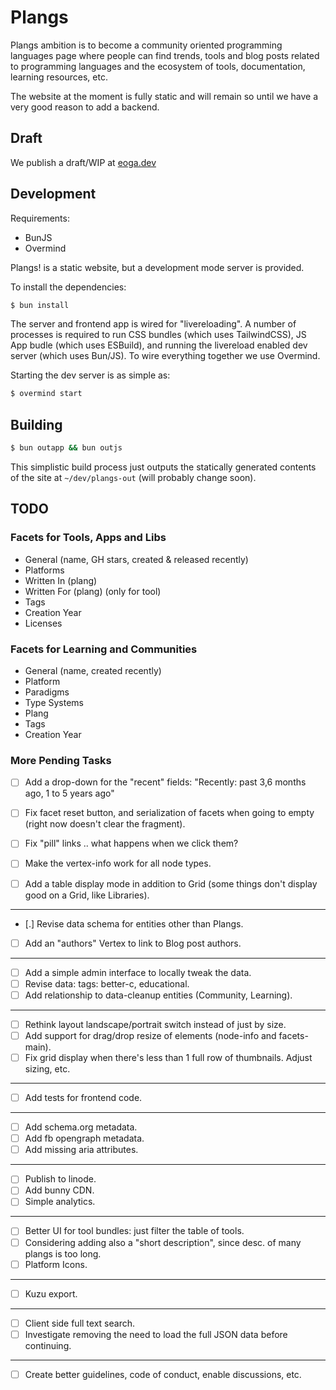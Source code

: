 # Plangs

Plangs ambition is to become a community oriented programming languages page where people can find trends, tools and blog posts related to programming languages and the ecosystem of tools, documentation, learning resources, etc.

The website at the moment is fully static and will remain so until we have a very good reason to add a backend.

## Draft

We publish a draft/WIP at [eoga.dev](https://eoga.dev)

## Development

Requirements:

* BunJS
* Overmind

Plangs! is a static website, but a development mode server is provided.

To install the dependencies:

```sh
$ bun install
```

The server and frontend app is wired for "livereloading". A number of processes is required to run CSS bundles (which uses TailwindCSS), JS App budle (which uses ESBuild), and running the livereload enabled dev server (which uses Bun/JS). To wire everything together we use Overmind.

Starting the dev server is as simple as:

```sh
$ overmind start
```

## Building

```sh
$ bun outapp && bun outjs
```

This simplistic build process just outputs the statically generated contents of the site at `~/dev/plangs-out` (will probably change soon).

## TODO

### Facets for Tools, Apps and Libs

* General (name, GH stars, created & released recently)
* Platforms
* Written In (plang)
* Written For (plang) (only for tool)
* Tags
* Creation Year
* Licenses

### Facets for Learning and Communities

* General (name, created recently)
* Platform
* Paradigms
* Type Systems
* Plang
* Tags
* Creation Year

### More Pending Tasks

- [ ] Add a drop-down for the "recent" fields: "Recently: past 3,6 months ago, 1 to 5 years ago"
- [ ] Fix facet reset button, and serialization of facets when going to empty (right now doesn't clear the fragment).
- [ ] Fix "pill" links .. what happens when we click them?
- [ ] Make the vertex-info work for all node types.

- [ ] Add a table display mode in addition to Grid (some things don't display good on a Grid, like Libraries).

<hr/>

- [.] Revise data schema for entities other than Plangs.
- [ ] Add an "authors" Vertex to link to Blog post authors.

<hr/>

- [ ] Add a simple admin interface to locally tweak the data.
- [ ] Revise data: tags: better-c, educational.
- [ ] Add relationship to data-cleanup entities (Community, Learning).

<hr/>

- [ ] Rethink layout landscape/portrait switch instead of just by size.
- [ ] Add support for drag/drop resize of elements (node-info and facets-main).
- [ ] Fix grid display when there's less than 1 full row of thumbnails. Adjust sizing, etc.

<hr/>

- [ ] Add tests for frontend code.

<hr/>

- [ ] Add schema.org metadata.
- [ ] Add fb opengraph metadata.
- [ ] Add missing aria attributes.

<hr/>

- [ ] Publish to linode.
- [ ] Add bunny CDN.
- [ ] Simple analytics.

<hr/>

- [ ] Better UI for tool bundles: just filter the table of tools.
- [ ] Considering adding also a "short description", since desc. of many plangs is too long.
- [ ] Platform Icons.

<hr/>

- [ ] Kuzu export.

<hr/>

- [ ] Client side full text search.
- [ ] Investigate removing the need to load the full JSON data before continuing.

<hr/>

- [ ] Create better guidelines, code of conduct, enable discussions, etc.